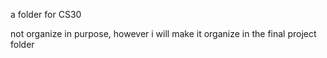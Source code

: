 a folder for CS30

not organize in purpose, however i will make it organize in the final project folder
